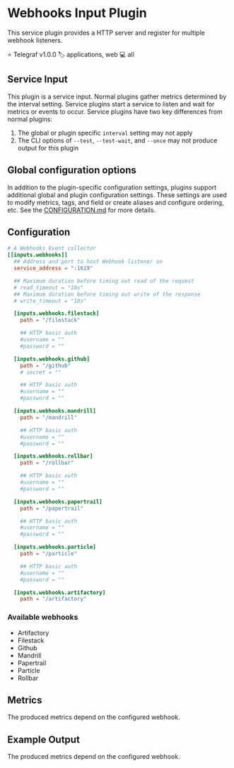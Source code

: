 # Webhooks Input Plugin

This service plugin provides a HTTP server and register for multiple webhook
listeners.

⭐ Telegraf v1.0.0
🏷️ applications, web
💻 all

## Service Input <!-- @/docs/includes/service_input.md -->

This plugin is a service input. Normal plugins gather metrics determined by the
interval setting. Service plugins start a service to listen and wait for
metrics or events to occur. Service plugins have two key differences from
normal plugins:

1. The global or plugin specific `interval` setting may not apply
2. The CLI options of `--test`, `--test-wait`, and `--once` may not produce
   output for this plugin

## Global configuration options <!-- @/docs/includes/plugin_config.md -->

In addition to the plugin-specific configuration settings, plugins support
additional global and plugin configuration settings. These settings are used to
modify metrics, tags, and field or create aliases and configure ordering, etc.
See the [CONFIGURATION.md][CONFIGURATION.md] for more details.

[CONFIGURATION.md]: ../../../docs/CONFIGURATION.md#plugins

## Configuration

```toml @sample.conf
# A Webhooks Event collector
[[inputs.webhooks]]
  ## Address and port to host Webhook listener on
  service_address = ":1619"

  ## Maximum duration before timing out read of the request
  # read_timeout = "10s"
  ## Maximum duration before timing out write of the response
  # write_timeout = "10s"

  [inputs.webhooks.filestack]
    path = "/filestack"

    ## HTTP basic auth
    #username = ""
    #password = ""

  [inputs.webhooks.github]
    path = "/github"
    # secret = ""

    ## HTTP basic auth
    #username = ""
    #password = ""

  [inputs.webhooks.mandrill]
    path = "/mandrill"

    ## HTTP basic auth
    #username = ""
    #password = ""

  [inputs.webhooks.rollbar]
    path = "/rollbar"

    ## HTTP basic auth
    #username = ""
    #password = ""

  [inputs.webhooks.papertrail]
    path = "/papertrail"

    ## HTTP basic auth
    #username = ""
    #password = ""

  [inputs.webhooks.particle]
    path = "/particle"

    ## HTTP basic auth
    #username = ""
    #password = ""

  [inputs.webhooks.artifactory]
    path = "/artifactory"
```

### Available webhooks

- Artifactory
- Filestack
- Github
- Mandrill
- Papertrail
- Particle
- Rollbar

## Metrics

The produced metrics depend on the configured webhook.

## Example Output

The produced metrics depend on the configured webhook.
